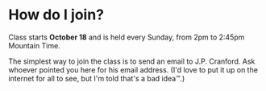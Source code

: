 # How do I join?
Class starts **October 18** and is held every Sunday, from 2pm to 2:45pm Mountain Time.

The simplest way to join the class is to send an email to J.P. Cranford. Ask whoever pointed you here for his email address. (I'd love to put it up on the internet for all to see, but I'm told that's a bad idea™.)
